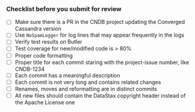 ### Checklist before you submit for review
- [ ] Make sure there is a PR in the CNDB project updating the Converged Cassandra version
- [ ] Use `NoSpamLogger` for log lines that may appear frequently in the logs
- [ ] Verify test results on Butler
- [ ] Test coverage for new/modified code is > 80%
- [ ] Proper code formatting
- [ ] Proper title for each commit staring with the project-issue number, like CNDB-1234
- [ ] Each commit has a meaningful description
- [ ] Each commit is not very long and contains related changes
- [ ] Renames, moves and reformatting are in distinct commits
- [ ] All new files should contain the DataStax copyright header instead of the Apache License one
